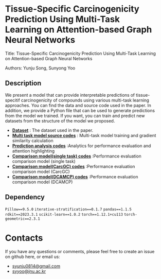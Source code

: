 # Tissue-Specific Carcinogenicity Prediction Using Multi-Task Learning on Attention-based Graph Neural Networks

Title: Tissue-Specific Carcinogenicity Prediction Using Multi-Task Learning on Attention-based Graph Neural Networks

Authors: Yunju Song, Sunyong Yoo

## Description

We present a model that can provide interpretable predictions of tissue-specitif carcinogenicity of compounds using various multi-task learning approaches.
You can find the data and source code used in the paper.
In addition, we provide a Python file that can be used to generate predictions from the model we trained.
If you want, you can train and predict new datasets from the structure of the model we proposed.

- **[Dataset](https://github.com/bmil-jnu/Tissue-Specific-Carcinogenicity-Prediction-Using-Multi-Task-Learning/tree/main/data)** : The dataset used in the paper.
- **[Multi task model source codes](https://github.com/bmil-jnu/Tissue-Specific-Carcinogenicity-Prediction-Using-Multi-Task-Learning/tree/main/model/multi_task)** : Multi-task model training and gradient similarity calculation 
- **[Prediction analysis codes](https://github.com/bmil-jnu/Tissue-Specific-Carcinogenicity-Prediction-Using-Multi-Task-Learning/tree/main/model/multi_task)** :Analytics for performance evaluation and attention highlighting
- **[Comparison model(single task) codes](https://github.com/bmil-jnu/Tissue-Specific-Carcinogenicity-Prediction-Using-Multi-Task-Learning/tree/main/model/single_task)** :Performance evaluation comparison model (single task)
- **[Comparison model(CarcGC) codes](https://github.com/bmil-jnu/Tissue-Specific-Carcinogenicity-Prediction-Using-Multi-Task-Learning/tree/main/model/CarcGC)** :Performance evaluation comparison model (CarcGC)
- **[Comparison model(DCAMCP) codes](https://github.com/bmil-jnu/Tissue-Specific-Carcinogenicity-Prediction-Using-Multi-Task-Learning/tree/main/model/DCAMCP)** :Performance evaluation comparison model (DCAMCP)

## Dependency

`Pillow==9.5.0`
`iterative-stratification==0.1.7`
`pandas==1.1.5`
`rdkit==2023.3.1`
`scikit-learn==1.0.2`
`torch==1.12.1+cu113`
`torch-geometric==2.3.1`


# Contacts

If you have any questions or comments, please feel free to create an issue on github here, or email us:

- syunju0814@gmail.com
- syyoo@jnu.ac.kr

